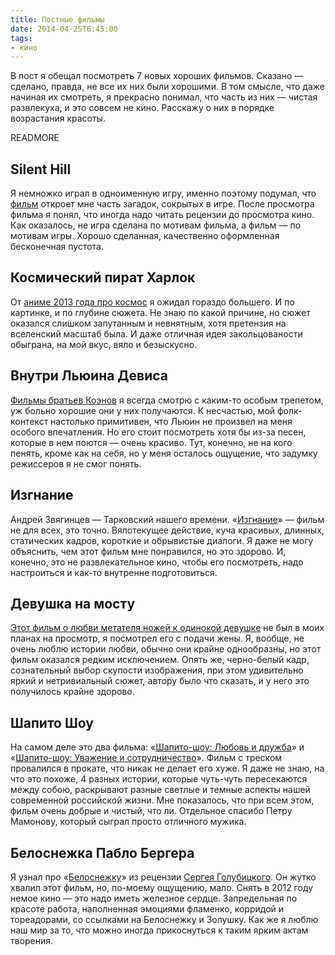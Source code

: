 ```yaml
---
title: Постные фильмы
date: 2014-04-25T6:45:00
tags:
- кино
---
```


В пост я обещал посмотреть 7 новых хороших фильмов. Сказано — сделано, правда, не все их них были хорошими. В том
смысле, что даже начиная их смотреть, я прекрасно понимал, что часть из них — чистая развлекуха, и это совсем не кино.
Расскажу о них в порядке возрастания красоты.

READMORE

## Silent Hill

Я немножко играл в одноименную игру, именно поэтому подумал, что [фильм](http://www.kinopoisk.ru/film/78871/) откроет
мне часть загадок, сокрытых в игре. После просмотра фильма я понял, что иногда надо читать рецензии до просмотра кино.
Как оказалось, не игра сделана по мотивам фильма, а фильм — по мотивам игры. Хорошо сделанная, качественно оформленная
бесконечная пустота.

## Космический пират Харлок

От [аниме 2013 года про космос](http://www.kinopoisk.ru/film/733439/) я ожидал гораздо большего. И по картинке, и по
глубине сюжета. Не знаю по какой причине, но сюжет оказался слишком запутанным и невнятным, хотя претензия на вселенский
масштаб была. И даже отличная идея закольцованости обыграна, на мой вкус, вяло и безыскусно.

## Внутри Льюина Девиса

[Фильмы братьев Коэнов](http://www.kinopoisk.ru/film/615583/) я всегда смотрю с каким-то особым трепетом, уж больно
хорошие они у них получаются. К несчастью, мой фолк-контекст настолько примитивен, что Льюин не произвел на меня особого
впечатления. Но его стоит посмотреть хотя бы из-за песен, которые в нем поются — очень красиво. Тут, конечно, не на кого
пенять, кроме как на себя, но у меня осталось ощущение, что задумку режиссеров я не смог понять.

## Изгнание

Андрей Звягинцев — Тарковский нашего времени. «[Изгнание](http://www.kinopoisk.ru/film/225011/)» — фильм не для всех,
это точно. Вялотекущее действие, куча красивых, длинных, статических кадров, короткие и обрывистые диалоги. Я даже не
могу объяснить, чем этот фильм мне понравился, но это здорово. И, конечно, это не развлекательное кино, чтобы его
посмотреть, надо настроиться и как-то внутренне подготовиться.

## Девушка на мосту

[Этот фильм о любви метателя ножей к одинокой девушке](http://www.kinopoisk.ru/film/47397/) не был в моих планах на
просмотр, я посмотрел его с подачи жены. Я, вообще, не очень люблю истории любви, обычно они крайне однообразны, но этот
фильм оказался редким исключением. Опять же, черно-белый кадр, сознательный выбор скупости изображения, при этом
удивительно яркий и нетривиальный сюжет, автору было что сказать, и у него это получилось крайне здорово.

## Шапито Шоу

На самом деле это два фильма: «[Шапито-шоу: Любовь и дружба](http://www.kinopoisk.ru/film/468201/)» и
 «[Шапито-шоу: Уважение и сотрудничество](http://www.kinopoisk.ru/film/660895/)». Фильм с треском провалился в прокате,
что никак не делает его хуже. Я даже не знаю, на что это похоже, 4 разных истории, которые чуть-чуть пересекаются между
собою, раскрывают разные светлые и темные аспекты нашей современной российской жизни. Мне показалось, что при всем этом,
фильм очень добрые и чистый, что ли. Отдельное спасибо Петру Мамонову, который сыграл просто отличного мужика.

## Белоснежка Пабло Бергера

Я узнал про «[Белоснежку](http://www.kinopoisk.ru/film/586903/)» из рецензии [Сергея
Голубицкого](http://www.computerra.ru/68823/golubyatnya-belosnezhka/). Он жутко хвалил этот фильм, но, по-моему
ощущению, мало. Снять в 2012 году немое кино — это надо иметь железное сердце. Запредельная по красоте работа, наполненная
эмоциями фламенко, корридой и тореадорами, со ссылками на Белоснежку и Золушку. Как же я люблю наш мир за то, что можно
иногда прикоснуться к таким ярким актам творения.

